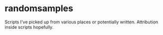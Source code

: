 # randomsamples
Scripts I've picked up from various places or potentially written.  Attribution inside scripts hopefully.
